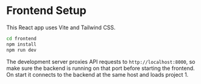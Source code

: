 # Frontend Setup

This React app uses Vite and Tailwind CSS.

```bash
cd frontend
npm install
npm run dev
```

The development server proxies API requests to `http://localhost:8000`, so make
sure the backend is running on that port before starting the frontend. On start
it connects to the backend at the same host and loads project 1.

